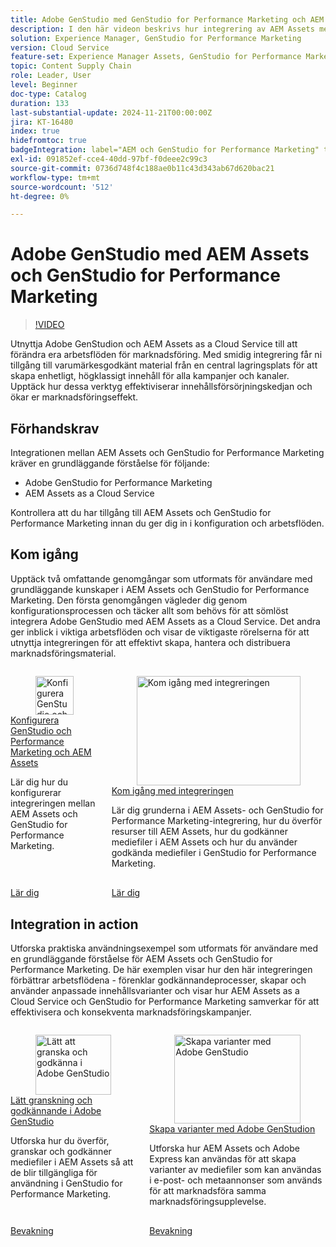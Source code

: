 ```yaml
---
title: Adobe GenStudio med GenStudio for Performance Marketing och AEM Assets
description: I den här videon beskrivs hur integrering av AEM Assets med GenStudio for Performance Marketing ger team tillgång till ett centralt arkiv med varumärkesgodkända mediefiler, vilket garanterar enhetligt innehåll i alla kanaler och kampanjer.
solution: Experience Manager, GenStudio for Performance Marketing
version: Cloud Service
feature-set: Experience Manager Assets, GenStudio for Performance Marketing
topic: Content Supply Chain
role: Leader, User
level: Beginner
doc-type: Catalog
duration: 133
last-substantial-update: 2024-11-21T00:00:00Z
jira: KT-16480
index: true
hidefromtoc: true
badgeIntegration: label="AEM och GenStudio for Performance Marketing" type="positive"
exl-id: 091852ef-cce4-40dd-97bf-f0deee2c99c3
source-git-commit: 0736d748f4c188ae0b11c43d343ab67d620bac21
workflow-type: tm+mt
source-wordcount: '512'
ht-degree: 0%

---
```


# Adobe GenStudio med AEM Assets och GenStudio for Performance Marketing

>[!VIDEO](https://video.tv.adobe.com/v/3439263/?learn=on)

Utnyttja Adobe GenStudion och AEM Assets as a Cloud Service till att förändra era arbetsflöden för marknadsföring. Med smidig integrering får ni tillgång till varumärkesgodkänt material från en central lagringsplats för att skapa enhetligt, högklassigt innehåll för alla kampanjer och kanaler. Upptäck hur dessa verktyg effektiviserar innehållsförsörjningskedjan och ökar er marknadsföringseffekt.

## Förhandskrav

Integrationen mellan AEM Assets och GenStudio for Performance Marketing kräver en grundläggande förståelse för följande:

* Adobe GenStudio for Performance Marketing
* AEM Assets as a Cloud Service

Kontrollera att du har tillgång till AEM Assets och GenStudio for Performance Marketing innan du ger dig in i konfiguration och arbetsflöden.

## Kom igång

Upptäck två omfattande genomgångar som utformats för användare med grundläggande kunskaper i AEM Assets och GenStudio for Performance Marketing. Den första genomgången vägleder dig genom konfigurationsprocessen och täcker allt som behövs för att sömlöst integrera Adobe GenStudio med AEM Assets as a Cloud Service. Det andra ger inblick i viktiga arbetsflöden och visar de viktigaste rörelserna för att utnyttja integreringen för att effektivt skapa, hantera och distribuera marknadsföringsmaterial.

<!-- CARDS 

* https://experienceleague.adobe.com/en/docs/integrations-learn/experience-cloud/tutorials/genstudio-for-performance-marketing-experience-manager/setup
    {title=Set up GenStudio and Performance Marketing and AEM Assets}
    {cta=Learn}
    {image=https://experienceleague.adobe.com/en/docs/integrations-learn/experience-cloud/solution-categories/media_1f4cfd2b3f7e2e83862f8a00ce6fc4cd4b21650d1.png?width=2000&format=webply&optimize=medium}
* https://experienceleague.adobe.com/en/docs/integrations-learn/experience-cloud/tutorials/genstudio-for-performance-marketing-experience-manager/integration-walkthrough
    {title=Get started with the integration}
    {cta=Learn}

-->
<!-- START CARDS HTML - DO NOT MODIFY BY HAND -->
<div class="columns">
    <div class="column is-half-tablet is-half-desktop is-one-third-widescreen" aria-label="Set up GenStudio and Performance Marketing and AEM Assets">
        <div class="card" style="height: 100%; display: flex; flex-direction: column; height: 100%;">
            <div class="card-image">
                <figure class="image x-is-16by9">
                    <a href="https://experienceleague.adobe.com/en/docs/integrations-learn/experience-cloud/tutorials/genstudio-for-performance-marketing-experience-manager/setup" title="Konfigurera GenStudio och Performance Marketing och AEM Assets" target="_blank" rel="referrer">
                        <img class="is-bordered-r-small" src="https://experienceleague.adobe.com/en/docs/integrations-learn/experience-cloud/solution-categories/media_1f4cfd2b3f7e2e83862f8a00ce6fc4cd4b21650d1.png?width=400&format=webply&optimize=medium" alt="Konfigurera GenStudio och Performance Marketing och AEM Assets"
                             style="width: 100%; aspect-ratio: 16 / 9; object-fit: cover; overflow: hidden; display: block; margin: auto;">
                    </a>
                </figure>
            </div>
            <div class="card-content is-padded-small" style="display: flex; flex-direction: column; flex-grow: 1; justify-content: space-between;">
                <div class="top-card-content">
                    <p class="headline is-size-6 has-text-weight-bold">
                        <a href="https://experienceleague.adobe.com/en/docs/integrations-learn/experience-cloud/tutorials/genstudio-for-performance-marketing-experience-manager/setup" target="_blank" rel="referrer" title="Konfigurera GenStudio och Performance Marketing och AEM Assets">Konfigurera GenStudio och Performance Marketing och AEM Assets</a>
                    </p>
                    <p class="is-size-6">Lär dig hur du konfigurerar integreringen mellan AEM Assets och GenStudio for Performance Marketing.</p>
                </div>
                <a href="https://experienceleague.adobe.com/en/docs/integrations-learn/experience-cloud/tutorials/genstudio-for-performance-marketing-experience-manager/setup" target="_blank" rel="referrer" class="spectrum-Button spectrum-Button--outline spectrum-Button--primary spectrum-Button--sizeM" style="align-self: flex-start; margin-top: 1rem;">
                    <span class="spectrum-Button-label has-no-wrap has-text-weight-bold">Lär dig</span>
                </a>
            </div>
        </div>
    </div>
    <div class="column is-half-tablet is-half-desktop is-one-third-widescreen" aria-label="Get started with the integration">
        <div class="card" style="height: 100%; display: flex; flex-direction: column; height: 100%;">
            <div class="card-image">
                <figure class="image x-is-16by9">
                    <a href="https://experienceleague.adobe.com/en/docs/integrations-learn/experience-cloud/tutorials/genstudio-for-performance-marketing-experience-manager/integration-walkthrough" title="Kom igång med integreringen" target="_blank" rel="referrer">
                        <img class="is-bordered-r-small" src="https://video.tv.adobe.com/v/3439264/?format=jpeg&nocache=1733416518352" alt="Kom igång med integreringen"
                             style="width: 100%; aspect-ratio: 16 / 9; object-fit: cover; overflow: hidden; display: block; margin: auto;">
                    </a>
                </figure>
            </div>
            <div class="card-content is-padded-small" style="display: flex; flex-direction: column; flex-grow: 1; justify-content: space-between;">
                <div class="top-card-content">
                    <p class="headline is-size-6 has-text-weight-bold">
                        <a href="https://experienceleague.adobe.com/en/docs/integrations-learn/experience-cloud/tutorials/genstudio-for-performance-marketing-experience-manager/integration-walkthrough" target="_blank" rel="referrer" title="Kom igång med integreringen">Kom igång med integreringen</a>
                    </p>
                    <p class="is-size-6">Lär dig grunderna i AEM Assets- och GenStudio for Performance Marketing-integrering, hur du överför resurser till AEM Assets, hur du godkänner mediefiler i AEM Assets och hur du använder godkända mediefiler i GenStudio for Performance Marketing.</p>
                </div>
                <a href="https://experienceleague.adobe.com/en/docs/integrations-learn/experience-cloud/tutorials/genstudio-for-performance-marketing-experience-manager/integration-walkthrough" target="_blank" rel="referrer" class="spectrum-Button spectrum-Button--outline spectrum-Button--primary spectrum-Button--sizeM" style="align-self: flex-start; margin-top: 1rem;">
                    <span class="spectrum-Button-label has-no-wrap has-text-weight-bold">Lär dig</span>
                </a>
            </div>
        </div>
    </div>
</div>
<!-- END CARDS HTML - DO NOT MODIFY BY HAND -->

## Integration in action

Utforska praktiska användningsexempel som utformats för användare med en grundläggande förståelse för AEM Assets och GenStudio for Performance Marketing. De här exemplen visar hur den här integreringen förbättrar arbetsflödena - förenklar godkännandeprocesser, skapar och använder anpassade innehållsvarianter och visar hur AEM Assets as a Cloud Service och GenStudio for Performance Marketing samverkar för att effektivisera och konsekventa marknadsföringskampanjer.

<!-- CARDS 

* https://experienceleague.adobe.com/en/docs/integrations-learn/experience-cloud/tutorials/genstudio-for-performance-marketing-experience-manager/use-cases/use-case-1
* https://experienceleague.adobe.com/en/docs/integrations-learn/experience-cloud/tutorials/genstudio-for-performance-marketing-experience-manager/use-cases/use-case-2

-->
<!-- START CARDS HTML - DO NOT MODIFY BY HAND -->
<div class="columns">
    <div class="column is-half-tablet is-half-desktop is-one-third-widescreen" aria-label="Lightweight review and approval in Adobe GenStudio">
        <div class="card" style="height: 100%; display: flex; flex-direction: column; height: 100%;">
            <div class="card-image">
                <figure class="image x-is-16by9">
                    <a href="https://experienceleague.adobe.com/en/docs/integrations-learn/experience-cloud/tutorials/genstudio-for-performance-marketing-experience-manager/use-cases/use-case-1" title="Lätt att granska och godkänna i Adobe GenStudio" target="_blank" rel="referrer">
                        <img class="is-bordered-r-small" src="https://video.tv.adobe.com/v/3439265/?format=jpeg&nocache=1733416518715" alt="Lätt att granska och godkänna i Adobe GenStudio"
                             style="width: 100%; aspect-ratio: 16 / 9; object-fit: cover; overflow: hidden; display: block; margin: auto;">
                    </a>
                </figure>
            </div>
            <div class="card-content is-padded-small" style="display: flex; flex-direction: column; flex-grow: 1; justify-content: space-between;">
                <div class="top-card-content">
                    <p class="headline is-size-6 has-text-weight-bold">
                        <a href="https://experienceleague.adobe.com/en/docs/integrations-learn/experience-cloud/tutorials/genstudio-for-performance-marketing-experience-manager/use-cases/use-case-1" target="_blank" rel="referrer" title="Lätt att granska och godkänna i Adobe GenStudio">Lätt granskning och godkännande i Adobe GenStudio</a>
                    </p>
                    <p class="is-size-6">Utforska hur du överför, granskar och godkänner mediefiler i AEM Assets så att de blir tillgängliga för användning i GenStudio for Performance Marketing.</p>
                </div>
                <a href="https://experienceleague.adobe.com/en/docs/integrations-learn/experience-cloud/tutorials/genstudio-for-performance-marketing-experience-manager/use-cases/use-case-1" target="_blank" rel="referrer" class="spectrum-Button spectrum-Button--outline spectrum-Button--primary spectrum-Button--sizeM" style="align-self: flex-start; margin-top: 1rem;">
                    <span class="spectrum-Button-label has-no-wrap has-text-weight-bold">Bevakning</span>
                </a>
            </div>
        </div>
    </div>
    <div class="column is-half-tablet is-half-desktop is-one-third-widescreen" aria-label="Create variants with Adobe GenStudio">
        <div class="card" style="height: 100%; display: flex; flex-direction: column; height: 100%;">
            <div class="card-image">
                <figure class="image x-is-16by9">
                    <a href="https://experienceleague.adobe.com/en/docs/integrations-learn/experience-cloud/tutorials/genstudio-for-performance-marketing-experience-manager/use-cases/use-case-2" title="Skapa varianter med Adobe GenStudio" target="_blank" rel="referrer">
                        <img class="is-bordered-r-small" src="https://video.tv.adobe.com/v/3439266/?format=jpeg&nocache=1733416518722" alt="Skapa varianter med Adobe GenStudio"
                             style="width: 100%; aspect-ratio: 16 / 9; object-fit: cover; overflow: hidden; display: block; margin: auto;">
                    </a>
                </figure>
            </div>
            <div class="card-content is-padded-small" style="display: flex; flex-direction: column; flex-grow: 1; justify-content: space-between;">
                <div class="top-card-content">
                    <p class="headline is-size-6 has-text-weight-bold">
                        <a href="https://experienceleague.adobe.com/en/docs/integrations-learn/experience-cloud/tutorials/genstudio-for-performance-marketing-experience-manager/use-cases/use-case-2" target="_blank" rel="referrer" title="Skapa varianter med Adobe GenStudio">Skapa varianter med Adobe GenStudion</a>
                    </p>
                    <p class="is-size-6">Utforska hur AEM Assets och Adobe Express kan användas för att skapa varianter av mediefiler som kan användas i e-post- och metaannonser som används för att marknadsföra samma marknadsföringsupplevelse.</p>
                </div>
                <a href="https://experienceleague.adobe.com/en/docs/integrations-learn/experience-cloud/tutorials/genstudio-for-performance-marketing-experience-manager/use-cases/use-case-2" target="_blank" rel="referrer" class="spectrum-Button spectrum-Button--outline spectrum-Button--primary spectrum-Button--sizeM" style="align-self: flex-start; margin-top: 1rem;">
                    <span class="spectrum-Button-label has-no-wrap has-text-weight-bold">Bevakning</span>
                </a>
            </div>
        </div>
    </div>
</div>
<!-- END CARDS HTML - DO NOT MODIFY BY HAND -->


<br/>
<br/>
